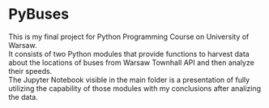 # PyBuses
This is my final project for Python Programming Course on University of Warsaw.        
It consists of two Python modules that provide functions to harvest data about the locations of buses from Warsaw Townhall API and then analyze their speeds.   
The Jupyter Notebook visible in the main folder is a presentation of fully utilizing the capability of those modules with my conclusions after analizing the data.
